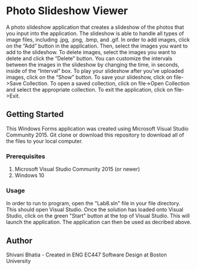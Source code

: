 # Photo Slideshow Viewer
A photo slideshow application that creates a slideshow of the photos that you input into the application. The slideshow is able to handle all types of image files, including .jpg, .png, .bmp, and .gif. In order to add images, click on the “Add” button in the application. Then, select the images you want to add to the slideshow. To delete images, select the images you want to delete and click the “Delete” button. You can customize the intervals between the images in the slideshow by changing the time, in seconds, inside of the “Interval” box. To play your slideshow after you’ve uploaded images, click on the “Show” button. To save your slideshow, click on file->Save Collection. To open a saved collection, click on file->Open Collection and select the appropriate collection. To exit the application, click on file->Exit. 

## Getting Started
This Windows Forms application was created using Microsoft Visual Studio Community 2015. Git clone or download this repository to download all of the files to your local computer. 

### Prerequisites
  1. Microsoft Visual Studio Community 2015 (or newer)
  2. Windows 10
  
### Usage
  In order to run to program, open the "Lab8.sln" file in your file directory. This should open Visual Studio. Once the solution has loaded onto Visual Studio, click on the green "Start" button at the top of Visual Studio. This will launch the application. The application can then be used as decribed above.
  
## Author
Shivani Bhatia - Created in ENG EC447 Software Design at Boston University
